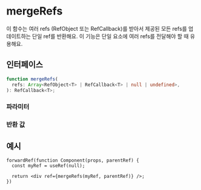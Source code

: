 # mergeRefs

이 함수는 여러 refs (RefObject 또는 RefCallback)를 받아서 제공된 모든 refs를 업데이트하는 단일 ref를 반환해요. 이 기능은 단일 요소에 여러 refs를 전달해야 할 때 유용해요.

## 인터페이스
```ts
function mergeRefs(
  refs: Array<RefObject<T> | RefCallback<T> | null | undefined>,
): RefCallback<T>;

```

### 파라미터

<Interface
  required
  name="refs"
  type="Array<RefObject<T> | RefCallback<T> | null | undefined>"
  description="병합될 refs 배열이에요. 각 ref는 RefObject 또는 RefCallback일 수 있어요."
/>

### 반환 값

<Interface
  name=""
  type="RefCallback<T>"
  description="제공된 모든 refs를 업데이트하는 단일 ref 콜백이에요."
/>


## 예시

```tsx
forwardRef(function Component(props, parentRef) {
  const myRef = useRef(null);

  return <div ref={mergeRefs(myRef, parentRef)} />;
})
```
